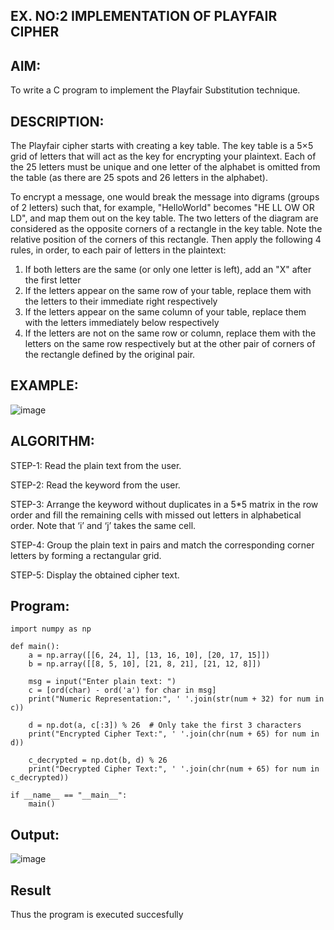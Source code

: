 ## EX. NO:2 IMPLEMENTATION OF PLAYFAIR CIPHER

 ## AIM:
To write a C program to implement the Playfair Substitution technique.

## DESCRIPTION:

The Playfair cipher starts with creating a key table. The key table is a 5×5 grid of letters that will act as the key for encrypting your plaintext. Each of the 25 letters must be unique and one letter of the alphabet is omitted from the table (as there are 25 spots and 26 letters in the alphabet).

To encrypt a message, one would break the message into digrams (groups of 2 letters) such that, for example, "HelloWorld" becomes "HE LL OW OR LD", and map them out on the key table. The two letters of the diagram are considered as the opposite corners of a rectangle in the key table. Note the relative position of the corners of this rectangle. Then apply the following 4 rules, in order, to each pair of letters in the plaintext:
1.	If both letters are the same (or only one letter is left), add an "X" after the first letter
2.	If the letters appear on the same row of your table, replace them with the letters to their immediate right respectively
3.	If the letters appear on the same column of your table, replace them with the letters immediately below respectively
4.	If the letters are not on the same row or column, replace them with the letters on the same row respectively but at the other pair of corners of the rectangle defined by the original pair.
## EXAMPLE:
![image](https://github.com/Hemamanigandan/EX-NO-2-/assets/149653568/e6858d4f-b122-42ba-acdb-db18ec2e9675)

 

## ALGORITHM:

STEP-1: Read the plain text from the user.

STEP-2: Read the keyword from the user.

STEP-3: Arrange the keyword without duplicates in a 5*5 matrix in the row order and fill the remaining cells with missed out letters in alphabetical order. Note that ‘i’ and ‘j’ takes the same cell.

STEP-4: Group the plain text in pairs and match the corresponding corner letters by forming a rectangular grid.

STEP-5: Display the obtained cipher text.




## Program:
```
import numpy as np

def main():
    a = np.array([[6, 24, 1], [13, 16, 10], [20, 17, 15]])
    b = np.array([[8, 5, 10], [21, 8, 21], [21, 12, 8]])
    
    msg = input("Enter plain text: ")
    c = [ord(char) - ord('a') for char in msg]
    print("Numeric Representation:", ' '.join(str(num + 32) for num in c))
    
    d = np.dot(a, c[:3]) % 26  # Only take the first 3 characters
    print("Encrypted Cipher Text:", ' '.join(chr(num + 65) for num in d))
    
    c_decrypted = np.dot(b, d) % 26
    print("Decrypted Cipher Text:", ' '.join(chr(num + 65) for num in c_decrypted))
    
if __name__ == "__main__":
    main()
```

## Output:
![image](https://github.com/user-attachments/assets/c3a4de79-12f4-4ca7-aa2a-4ecddc4aad29)

## Result
Thus the program is executed succesfully

